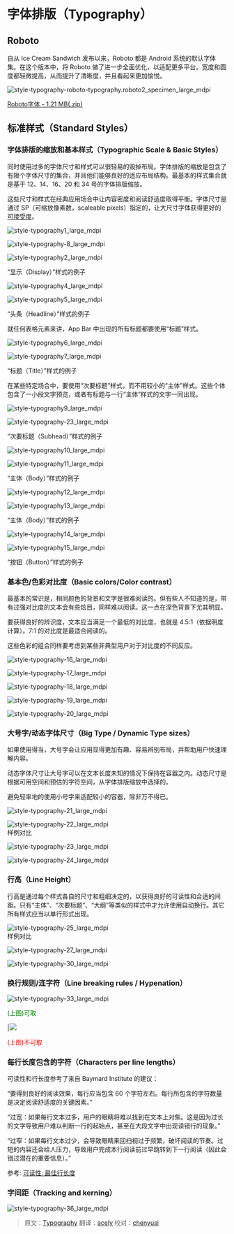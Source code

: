 
# 字体排版（Typography）

## Roboto

自从 Ice Cream Sandwich 发布以来，Roboto 都是 Android 系统的默认字体集。在这个版本中，将 Roboto 做了进一步全面优化，以适配更多平台。宽度和圆度都轻微提高，从而提升了清晰度，并且看起来更加愉悦。  

![style-typography-roboto-typography.roboto2_specimen_large_mdpi](../images/style-typography-roboto-typography.roboto2_specimen_large_mdpi.png)  

[Roboto字体 - 1.21 MB(.zip)](http://materialdesign.eoemobile.com/RobotoTTF.zip)    

## 标准样式（Standard Styles）

### 字体排版的缩放和基本样式（Typographic Scale & Basic Styles）

同时使用过多的字体尺寸和样式可以很轻易的毁掉布局。字体排版的缩放是包含了有限个字体尺寸的集合，并且他们能够良好的适应布局结构。最基本的样式集合就是基于 12、14、16、20 和 34 号的字体排版缩放。

这些尺寸和样式在经典应用场合中让内容密度和阅读舒适度取得平衡。字体尺寸是通过 SP（可缩放像素数，scaleable pixels）指定的，让大尺寸字体获得更好的[可接受度](../usability/accessibility.md)。

![style-typography1_large_mdpi](../images/style-typography-01_large_mdpi.png)  

![style-typography-8_large_mdpi](../images/style-typography-08_large_mdpi.png)  

![style-typography2_large_mdpi](../images/style-typography-02_large_mdpi.png)   

“显示（Display）”样式的例子

![style-typography4_large_mdpi](../images/style-typography-04_large_mdpi.png)   

![style-typography5_large_mdpi](../images/style-typography-05_large_mdpi.png)   

“头条（Headline）”样式的例子

就任何表格元素来讲，App Bar 中出现的所有标题都要使用“标题”样式。

![style-typography6_large_mdpi](../images/style-typography-06_large_mdpi.png)  

![style-typography7_large_mdpi](../images/style-typography-07_large_mdpi.png)   

“标题（Title）”样式的例子

在某些特定场合中，要使用“次要标题”样式，而不用较小的“主体”样式。这些个体包含了一小段文字预览，或者有标题与一行“主体”样式的文字一同出现。

![style-typography9_large_mdpi](../images/style-typography-09_large_mdpi.png)  

![style-typography-23_large_mdpi](../images/style-typography-23_large_mdpi.png)   

“次要标题（Subhead）”样式的例子

![style-typography10_large_mdpi](../images/style-typography-10_large_mdpi.png)   

![style-typography11_large_mdpi](../images/style-typography-11_large_mdpi.png)   

“主体（Body）”样式的例子

![style-typography12_large_mdpi](../images/style-typography-12_large_mdpi.png)  

![style-typography13_large_mdpi](../images/style-typography-13_large_mdpi.png)   

“主体（Body）”样式的例子

![style-typography14_large_mdpi](../images/style-typography-14_large_mdpi.png)  

![style-typography15_large_mdpi](../images/style-typography-15_large_mdpi.png)   

“按钮（Button）”样式的例子

### 基本色/色彩对比度（Basic colors/Color contrast）

最基本的常识是，相同颜色的背景和文字是很难阅读的。但有些人不知道的是，带有过强对比度的文本会有些炫目，同样难以阅读。这一点在深色背景下尤其明显。

要获得良好的辨识度，文本应当满足一个最低的对比度，也就是 4.5:1（依据明度计算）。7:1 的对比度是最适合阅读的。

这些色彩的组合同样要考虑到某些非典型用户对于对比度的不同反应。

![style-typography-16_large_mdpi](../images/style-typography-16_large_mdpi.png)  

![style-typography-17_large_mdpi](../images/style-typography-17_large_mdpi.png)  

![style-typography-18_large_mdpi](../images/style-typography-18_large_mdpi.png)   

![style-typography-19_large_mdpi](../images/style-typography-19_large_mdpi.png)   

![style-typography-20_large_mdpi](../images/style-typography-20_large_mdpi.png)  

### 大号字/动态字体尺寸（Big Type / Dynamic Type sizes）

如果使用得当，大号字会让应用显得更加有趣、容易辨别布局，并帮助用户快速理解内容。

动态字体尺寸让大号字可以在文本长度未知的情况下保持在容器之内。动态尺寸是根据可用空间和预估的字符空间，从字体排版缩放中选择的。

避免轻率地的使用小号字来适配较小的容器，除非万不得已。

![style-typography-21_large_mdpi](../images/style-typography-21_large_mdpi.png)  

![style-typography-22_large_mdpi](../images/style-typography-22_large_mdpi.png)   
样例对比   

![style-typography-23_large_mdpi](../images/style-typography-23_large_mdpi.png)   

![style-typography-24_large_mdpi](../images/style-typography-24_large_mdpi.png)   

### 行高（Line Height）

行高是通过每个样式各自的尺寸和粗细决定的，以获得良好的可读性和合适的间距。只有“主体”、“次要标题”、“大纲”等类似的样式中才允许使用自动换行。其它所有样式应当以单行形式出现。

![style-typography-25_large_mdpi](../images/style-typography-25_large_mdpi.png)   
样例对比   

![style-typography-27_large_mdpi](../images/style-typography-27_large_mdpi.png)   

![style-typography-30_large_mdpi](../images/style-typography-30_large_mdpi.png)    

### 换行规则/连字符（Line breaking rules / Hypenation）

![style-typography-33_large_mdpi](../images/style-typography-32_large_mdpi.png)     
<p> <font color="green">(上图)可取</font></p>

|![](../images/style-typography-33_large_mdpi.png)   
<p> <font color="red">(上图)不可取</font></p>

### 每行长度包含的字符（Characters per line lengths）

可读性和行长度参考了来自 Baymard Institute 的建议：

“要得到良好的阅读效果，每行应当包含 60 个字符左右。每行所包含的字符数量是决定阅读舒适度的关键因素。”

“过宽：如果每行文本过多，用户的眼睛将难以找到在文本上对焦。这是因为过长的文字导致用户难以判断一行的起始点，甚至在大段文字中出现读错行的现象。”

“过窄：如果每行文本过少，会导致眼睛来回扫视过于频繁，破坏阅读的节奏。过短的内容还会给人压力，导致用户完成本行阅读前过早跳转到下一行阅读（因此会错过潜在的重要信息）。”

参考: [可读性: 最佳行长度](http://baymard.com/blog/line-length-readability)

### 字间距（Tracking and kerning）

![style-typography-36_large_mdpi](../images/style-typography-36_large_mdpi.png)   

> 原文：[Typography](http://www.google.com/design/spec/style/typography.html) 翻译：[acely](https://github.com/acely) 校对：[chenyusi](https://github.com/chenyusi)
